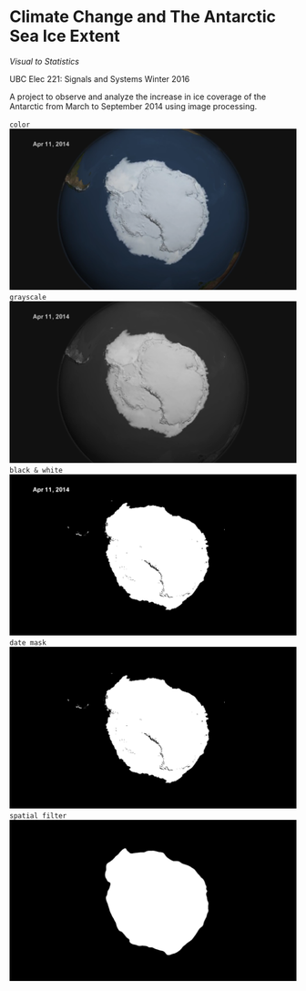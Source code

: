 Climate Change and The Antarctic Sea Ice Extent
===============================================
_Visual to Statistics_  

UBC Elec 221: Signals and Systems Winter 2016  

A project to observe and analyze the increase in ice coverage of the Antarctic from March to September 2014 using image processing.  

`color` 
![color](data/raw/img50.png)   
`grayscale`  
![grayscale](fig/fig1.png)  
`black & white`  
![bw](fig/fig2.png)  
`date mask`  
![datemask](fig/fig3.png)  
`spatial filter`    
![filter](fig/fig4.png)  

